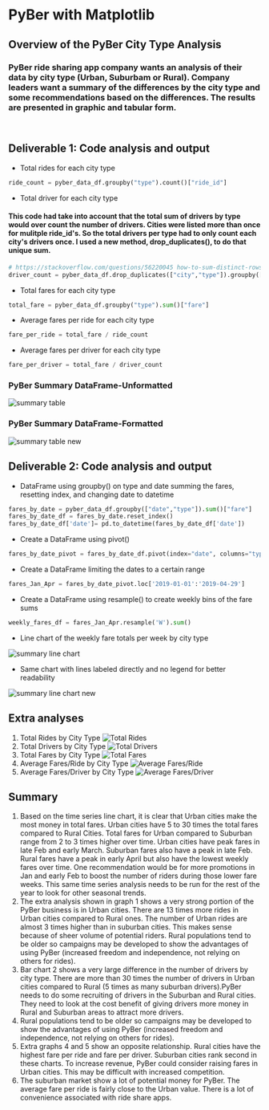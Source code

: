 # PyBer with Matplotlib

## Overview of the PyBer City Type Analysis

### PyBer ride sharing app company wants an analysis of their data by city type (Urban, Suburbam or Rural). Company leaders want a summary of the differences by the city type and some recommendations based on the differences. The results are presented in graphic and tabular form.
`  ` 
## Deliverable 1: Code analysis and output
- Total rides for each city type
```python
ride_count = pyber_data_df.groupby("type").count()["ride_id"]
```
- Total driver for each city type
#### This code had take into account that the total sum of drivers by type would over count the number of drivers. Cities were listed more than once for mulitple ride_id's. So the total drivers per type had to only count each city's drivers once. I used a new method, drop_duplicates(), to do that unique sum.
```python
# https://stackoverflow.com/questions/56220045 how-to-sum-distinct-rows-in-a-pandas-dataframe
driver_count = pyber_data_df.drop_duplicates(["city","type"]).groupby(["type"]).sum()["driver_count"]
```
- Total fares for each city type
```python
total_fare = pyber_data_df.groupby("type").sum()["fare"]
```
- Average fares per ride for each city type
```python
fare_per_ride = total_fare / ride_count
```
- Average fares per driver for each city type
```python
fare_per_driver = total_fare / driver_count
```


### PyBer Summary DataFrame-Unformatted
![summary table](./Resources/pyber_summary_df_unformatted.png) 
### PyBer Summary DataFrame-Formatted
![summary table new](./Resources/pyber_summary_df.png) 

## Deliverable 2: Code analysis and output

- DataFrame using groupby() on type and date summing the fares, resetting index, and changing date to datetime
```python 
fares_by_date = pyber_data_df.groupby(["date","type"]).sum()["fare"]
fares_by_date_df = fares_by_date.reset_index()
fares_by_date_df['date']= pd.to_datetime(fares_by_date_df['date'])
```
- Create a DataFrame using pivot()
```python
fares_by_date_pivot = fares_by_date_df.pivot(index="date", columns="type", values="fare")
```
- Create a DataFrame limiting the dates to a certain range
```python
fares_Jan_Apr = fares_by_date_pivot.loc['2019-01-01':'2019-04-29']
```
- Create a DataFrame using resample() to create weekly bins of the fare sums
```python
weekly_fares_df = fares_Jan_Apr.resample('W').sum()
```
- Line chart of the weekly fare totals per week by city type

![summary line chart](./analysis/Pyber_fare_summary.png)

- Same chart with lines labeled directly and no legend for better readability

![summary line chart new](./analysis/Pyber_fare_summary_new.png)

## Extra analyses

1. Total Rides by City Type
![Total Rides](./analysis/PyBer_fare_summary_rides.png)
1. Total Drivers by City Type
![Total Drivers](./analysis/PyBer_fare_summary_drivers.png)
1. Total Fares by City Type
![Total Fares](./analysis/PyBer_fare_summary_fares.png)
1. Average Fares/Ride by City Type
![Average Fares/Ride](./analysis/PyBer_fare_summary_farespercity.png)
1. Average Fares/Driver by City Type
![Average Fares/Driver](./analysis/PyBer_fare_summary_faresperdriver.png)

## Summary
1. Based on the time series line chart, it is clear that Urban cities make the most money in total fares. Urban cities have 5 to 30 times the total fares compared to Rural Cities. Total fares for Urban compared to Suburban range from 2 to 3 times higher over time. Urban cities have peak fares in late Feb and early March. Suburban fares also have a peak in late Feb. Rural fares have a peak in early April but also have the lowest weekly fares over time. One recommendation would be for more promotions in Jan and early Feb to boost the number of riders during those lower fare weeks. This same time series analysis needs to be run for the rest of the year to look for other seasonal trends.
` `  
1. The extra analysis shown in graph 1 shows a very strong portion of the PyBer business is in Urban cities. There are 13 times more rides in Urban cities compared to Rural ones. The number of Urban rides are almost 3 times higher than in suburban cities. This makes sense because of sheer volume of potential riders. Rural populations tend to be older so campaigns may be developed to show the advantages of using PyBer (increased freedom and independence, not relying on others for rides).
1. Bar chart 2 shows a very large difference in the number of drivers by city type. There are more than 30 times the number of drivers in Urban cities compared to Rural (5 times as many suburban drivers).PyBer needs to do some recruiting of drivers in the Suburban and Rural cities. They need to look at the cost benefit of giving drivers more money in Rural and Suburban areas to attract more drivers.
1. Rural populations tend to be older so campaigns may be developed to show the advantages of using PyBer (increased freedom and independence, not relying on others for rides).
` `  
1. Extra graphs 4 and 5 show an opposite relationship. Rural cities have the highest fare per ride and fare per driver. Suburban cities rank second in these charts. To increase revenue, PyBer could consider raising fares in Urban cities. This may be difficult with increased competition.
1. The suburban market show a lot of potential money for PyBer. The average fare per ride is fairly close to the Urban value. There is a lot of convenience associated with ride share apps. 